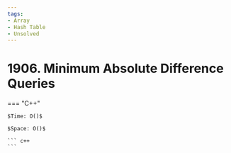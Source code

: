 ```yaml
---
tags:
- Array
- Hash Table
- Unsolved
---
```



# 1906. Minimum Absolute Difference Queries

=== "C++"

    $Time: O()$

    $Space: O()$

    ``` c++
    ```